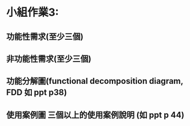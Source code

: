 # 小組作業3:

## 功能性需求(至少三個)
## 非功能性需求(至少三個)

## 功能分解圖(functional decomposition diagram, FDD 如 ppt p38)

## 使用案例圖 三個以上的使用案例說明 (如 ppt p 44)
